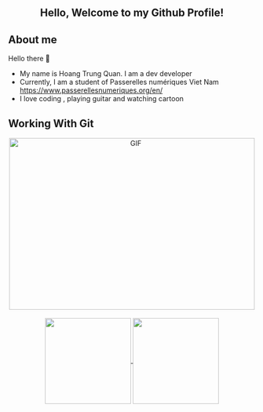 <h2 align=center>  Hello, Welcome to my Github Profile!

## About me

Hello there 👋

-   My name is Hoang Trung Quan. I am a dev developer<br/>
-   Currently, I am a student of Passerelles numériques Viet Nam https://www.passerellesnumeriques.org/en/<br/>
-   I love coding , playing guitar and watching cartoon <br/>

## Working With Git

<div align=center>
    <img align="center" alt="GIF" src="https://c.tenor.com/qJ5evVs-_uUAAAAC/coding.gif" width="500" height="350" />
   </div>
   <br/>
   <div align=center>
    <a href="https://github.com/trungquan2k">
     <img height=175 align="center" src="https://github-readme-stats.vercel.app/api?username=trungquan2k&show_icons=true&theme=gotham">
    </a>
    <a href="https://github.com/trungquan2k">
     <img height=175 align="center" src="https://github-readme-stats.vercel.app/api/top-langs/?username=trungquan2k&layout=compact&theme=gotham" />
    </a>
   </div>
<div align="center">
</details>
